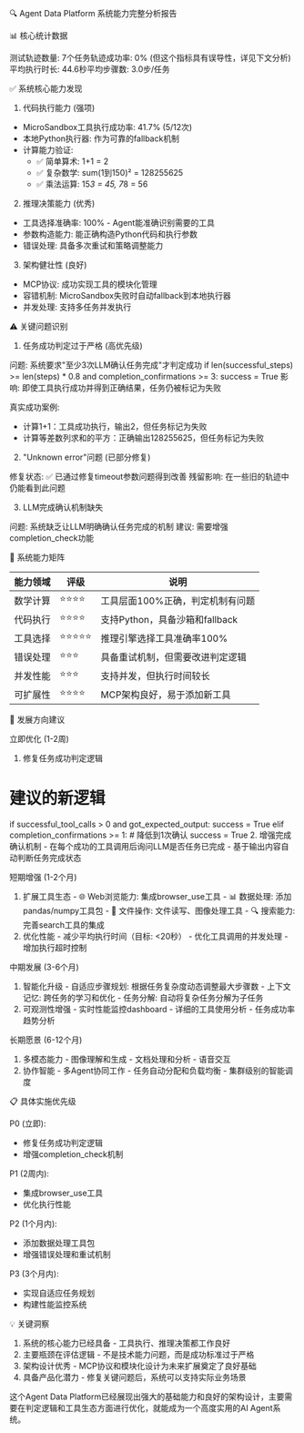 🔍 Agent Data Platform 系统能力完整分析报告

  📊 核心统计数据

  测试轨迹数量: 7个任务轨迹成功率: 0% (但这个指标具有误导性，详见下文分析)平均执行时长: 44.6秒平均步骤数: 3.0步/任务

  ✅ 系统核心能力发现

  1. 代码执行能力 (强项)

  - MicroSandbox工具执行成功率: 41.7% (5/12次)
  - 本地Python执行器: 作为可靠的fallback机制
  - 计算能力验证:
    - ✅ 简单算术: 1+1 = 2
    - ✅ 复杂数学: sum(1到150)² = 128255625
    - ✅ 乘法运算: 15*3 = 45, 7*8 = 56

  2. 推理决策能力 (优秀)

  - 工具选择准确率: 100% - Agent能准确识别需要的工具
  - 参数构造能力: 能正确构造Python代码和执行参数
  - 错误处理: 具备多次重试和策略调整能力

  3. 架构健壮性 (良好)

  - MCP协议: 成功实现工具的模块化管理
  - 容错机制: MicroSandbox失败时自动fallback到本地执行器
  - 并发处理: 支持多任务并发执行

  ⚠️ 关键问题识别

  1. 任务成功判定过于严格 (高优先级)

  问题: 系统要求"至少3次LLM确认任务完成"才判定成功
  if len(successful_steps) >= len(steps) * 0.8 and completion_confirmations >= 3:
      success = True
  影响: 即使工具执行成功并得到正确结果，任务仍被标记为失败

  真实成功案例:
  - 计算1+1：工具成功执行，输出2，但任务标记为失败
  - 计算等差数列求和的平方：正确输出128255625，但任务标记为失败

  2. "Unknown error"问题 (已部分修复)

  修复状态: ✅ 已通过修复timeout参数问题得到改善
  残留影响: 在一些旧的轨迹中仍能看到此问题

  3. LLM完成确认机制缺失

  问题: 系统缺乏让LLM明确确认任务完成的机制
  建议: 需要增强completion_check功能

  🎯 系统能力矩阵

  | 能力领域 | 评级    | 说明                     |
  |------|-------|------------------------|
  | 数学计算 | ⭐⭐⭐⭐  | 工具层面100%正确，判定机制有问题     |
  | 代码执行 | ⭐⭐⭐⭐  | 支持Python，具备沙箱和fallback |
  | 工具选择 | ⭐⭐⭐⭐⭐ | 推理引擎选择工具准确率100%        |
  | 错误处理 | ⭐⭐⭐   | 具备重试机制，但需要改进判定逻辑       |
  | 并发性能 | ⭐⭐⭐   | 支持并发，但执行时间较长           |
  | 可扩展性 | ⭐⭐⭐⭐  | MCP架构良好，易于添加新工具        |

  🚀 发展方向建议

  立即优化 (1-2周)

  1. 修复任务成功判定逻辑
  # 建议的新逻辑
  if successful_tool_calls > 0 and got_expected_output:
      success = True
  elif completion_confirmations >= 1:  # 降低到1次确认
      success = True
  2. 增强完成确认机制
    - 在每个成功的工具调用后询问LLM是否任务已完成
    - 基于输出内容自动判断任务完成状态

  短期增强 (1-2个月)

  1. 扩展工具生态
    - 🌐 Web浏览能力: 集成browser_use工具
    - 📊 数据处理: 添加pandas/numpy工具包
    - 📁 文件操作: 文件读写、图像处理工具
    - 🔍 搜索能力: 完善search工具的集成
  2. 优化性能
    - 减少平均执行时间（目标: <20秒）
    - 优化工具调用的并发处理
    - 增加执行超时控制

  中期发展 (3-6个月)

  1. 智能化升级
    - 自适应步骤规划: 根据任务复杂度动态调整最大步骤数
    - 上下文记忆: 跨任务的学习和优化
    - 任务分解: 自动将复杂任务分解为子任务
  2. 可观测性增强
    - 实时性能监控dashboard
    - 详细的工具使用分析
    - 任务成功率趋势分析

  长期愿景 (6-12个月)

  1. 多模态能力
    - 图像理解和生成
    - 文档处理和分析
    - 语音交互
  2. 协作智能
    - 多Agent协同工作
    - 任务自动分配和负载均衡
    - 集群级别的智能调度

  📋 具体实施优先级

  P0 (立即):
  - 修复任务成功判定逻辑
  - 增强completion_check机制

  P1 (2周内):
  - 集成browser_use工具
  - 优化执行性能

  P2 (1个月内):
  - 添加数据处理工具包
  - 增强错误处理和重试机制

  P3 (3个月内):
  - 实现自适应任务规划
  - 构建性能监控系统

  💡 关键洞察

  1. 系统的核心能力已经具备 - 工具执行、推理决策都工作良好
  2. 主要瓶颈在评估逻辑 - 不是技术能力问题，而是成功标准过于严格
  3. 架构设计优秀 - MCP协议和模块化设计为未来扩展奠定了良好基础
  4. 具备产品化潜力 - 修复关键问题后，系统可以支持实际业务场景

  这个Agent Data Platform已经展现出强大的基础能力和良好的架构设计，主要需要在判定逻辑和工具生态方面进行优化，就能成为一个高度实用的AI Agent系统。